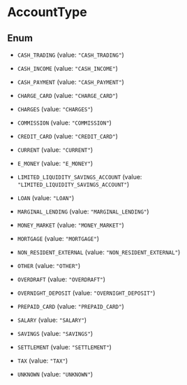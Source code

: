

# AccountType

## Enum


* `CASH_TRADING` (value: `"CASH_TRADING"`)

* `CASH_INCOME` (value: `"CASH_INCOME"`)

* `CASH_PAYMENT` (value: `"CASH_PAYMENT"`)

* `CHARGE_CARD` (value: `"CHARGE_CARD"`)

* `CHARGES` (value: `"CHARGES"`)

* `COMMISSION` (value: `"COMMISSION"`)

* `CREDIT_CARD` (value: `"CREDIT_CARD"`)

* `CURRENT` (value: `"CURRENT"`)

* `E_MONEY` (value: `"E_MONEY"`)

* `LIMITED_LIQUIDITY_SAVINGS_ACCOUNT` (value: `"LIMITED_LIQUIDITY_SAVINGS_ACCOUNT"`)

* `LOAN` (value: `"LOAN"`)

* `MARGINAL_LENDING` (value: `"MARGINAL_LENDING"`)

* `MONEY_MARKET` (value: `"MONEY_MARKET"`)

* `MORTGAGE` (value: `"MORTGAGE"`)

* `NON_RESIDENT_EXTERNAL` (value: `"NON_RESIDENT_EXTERNAL"`)

* `OTHER` (value: `"OTHER"`)

* `OVERDRAFT` (value: `"OVERDRAFT"`)

* `OVERNIGHT_DEPOSIT` (value: `"OVERNIGHT_DEPOSIT"`)

* `PREPAID_CARD` (value: `"PREPAID_CARD"`)

* `SALARY` (value: `"SALARY"`)

* `SAVINGS` (value: `"SAVINGS"`)

* `SETTLEMENT` (value: `"SETTLEMENT"`)

* `TAX` (value: `"TAX"`)

* `UNKNOWN` (value: `"UNKNOWN"`)



